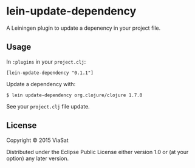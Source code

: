 # lein-update-dependency

A Leiningen plugin to update a depenency in your project file.

## Usage

In `:plugins` in your `project.clj`:

```text
[lein-update-dependency "0.1.1"]
```

Update a dependency with:

```
$ lein update-dependency org.clojure/clojure 1.7.0
```

See your `project.clj` file update.

## License

Copyright © 2015 ViaSat

Distributed under the Eclipse Public License either version 1.0 or (at
your option) any later version.